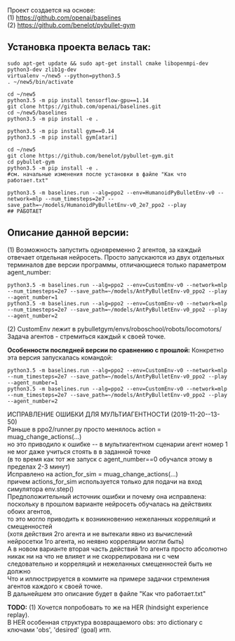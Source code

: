 Проект создается на основе:<br/>
(1) https://github.com/openai/baselines<br/>
(2) https://github.com/benelot/pybullet-gym

## **Установка проекта велась так:**
```
sudo apt-get update && sudo apt-get install cmake libopenmpi-dev python3-dev zlib1g-dev
virtualenv ~/new5 --python=python3.5
. ~/new5/bin/activate

cd ~/new5
python3.5 -m pip install tensorflow-gpu==1.14
git clone https://github.com/openai/baselines.git 
cd ~/new5/baselines
python3.5 -m pip install -e .

python3.5 -m pip install gym==0.14
python3.5 -m pip install gym[atari]

cd ~/new5
git clone https://github.com/benelot/pybullet-gym.git
cd pybullet-gym
python3.5 -m pip install -e .
#см. начальные изменения после установки в файле "Как что работает.txt"

python3.5 -m baselines.run --alg=ppo2 --env=HumanoidPyBulletEnv-v0 --network=mlp --num_timesteps=2e7 --save_path=~/models/HumanoidPyBulletEnv-v0_2e7_ppo2 --play
## РАБОТАЕТ
```

## **Описание данной версии:**
(1) Возможность запустить одновременно 2 агентов, за каждый отвечает отдельная нейросеть.
Просто запускаются из двух отдельных терминалов две версии программы, отличающиеся только параметром agent_number:
```
python3.5 -m baselines.run --alg=ppo2 --env=CustomEnv-v0 --network=mlp --num_timesteps=2e7 --save_path=~/models/AntPyBulletEnv-v0_ppo2 --play --agent_number=1
python3.5 -m baselines.run --alg=ppo2 --env=CustomEnv-v0 --network=mlp --num_timesteps=2e7 --save_path=~/models/AntPyBulletEnv-v0_ppo2 --play --agent_number=2
```
(2) CustomEnv лежит в pybulletgym/envs/roboschool/robots/locomotors/<br/>
Задача агентов - стремиться каждый к своей точке.

**Особенности последней версии по сравнению с прошлой:**
Конкретно эта версия запускалась командой:<br/>
```
python3.5 -m baselines.run --alg=ppo2 --env=CustomEnv-v0 --network=mlp --num_timesteps=2e7 --save_path=~/models/AntPyBulletEnv-v0_ppo2 --play --agent_number=1
python3.5 -m baselines.run --alg=ppo2 --env=CustomEnv-v0 --network=mlp --num_timesteps=2e7 --save_path=~/models/AntPyBulletEnv-v0_ppo2 --play --agent_number=2
```
ИСПРАВЛЕНИЕ ОШИБКИ ДЛЯ МУЛЬТИАГЕНТНОСТИ (2019-11-20--13-50)<br/>
Раньше в ppo2/runner.py просто менялось action = muag_change_actions(...)<br/>
    но это приводило к ошибке -- в мультиагентном сценарии агент номер 1 не мог даже учиться стоять в в заданной точке<br/>
    (в то время как тот же запуск с agent_number==0 обучался этому в пределах 2-3 минут)<br/>
Исправлено на action_for_sim = muag_change_actions(...)<br/>
    причем actions_for_sim используется только для подачи на вход симулятора env.step()<br/>
Предположительный источник ошибки и почему она исправлена:<br/>
    поскольку в прошлом варианте нейросеть обучалась на действиях обоих агентов,<br/>
    то это могло приводить к возникновению нежеланных корреляций и смещенностей<br/>
    (хотя действия 2го агента и не вытекали явно из вычислений нейросетки 1го агента, но неявно корреляции могли быть)<br/>
    А в новом варианте вторая часть действий 1го агента просто абсолютно никак ни на что не влияет и не скоррелирована ни с чем<br/>
    следовательно и корреляций и нежеланных смещенностей быть не должно<br/>
Что и иллюстрируется в коммите на примере задачки стремления агентов каждого к своей точке.<br/>
В дальнейшем это описание будет в файле "Как что работает.txt"<br/>

**TODO:**
(1) Хочется попробовать то же на HER (hindsight experience replay).<br/>
В HER особенная структура возвращаемого obs:  это dictionary с ключами 'obs', 'desired' (goal) итп.